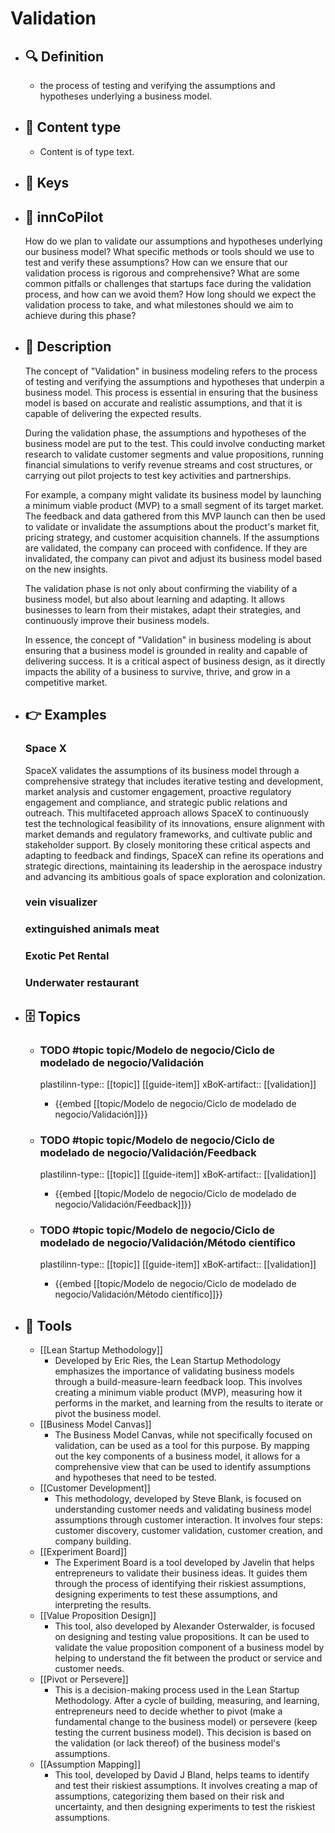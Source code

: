# Validation
- ## 🔍 Definition
  - the process of testing and verifying the assumptions and hypotheses underlying a business model.
- ## 📰 Content type 
  - Content is of type text.
  
- ## 🔑 Keys
  
- ## 🤖 innCoPilot
  How do we plan to validate our assumptions and hypotheses underlying our business model?
  What specific methods or tools should we use to test and verify these assumptions?
  How can we ensure that our validation process is rigorous and comprehensive?
  What are some common pitfalls or challenges that startups face during the validation process, and how can we avoid them?
  How long should we expect the validation process to take, and what milestones should we aim to achieve during this phase?
- ## 📖 Description
  The concept of "Validation" in business modeling refers to the process of testing and verifying the assumptions and hypotheses that underpin a business model. This process is essential in ensuring that the business model is based on accurate and realistic assumptions, and that it is capable of delivering the expected results.
  
  During the validation phase, the assumptions and hypotheses of the business model are put to the test. This could involve conducting market research to validate customer segments and value propositions, running financial simulations to verify revenue streams and cost structures, or carrying out pilot projects to test key activities and partnerships.
  
  For example, a company might validate its business model by launching a minimum viable product (MVP) to a small segment of its target market. The feedback and data gathered from this MVP launch can then be used to validate or invalidate the assumptions about the product's market fit, pricing strategy, and customer acquisition channels. If the assumptions are validated, the company can proceed with confidence. If they are invalidated, the company can pivot and adjust its business model based on the new insights.
  
  The validation phase is not only about confirming the viability of a business model, but also about learning and adapting. It allows businesses to learn from their mistakes, adapt their strategies, and continuously improve their business models.
  
  In essence, the concept of "Validation" in business modeling is about ensuring that a business model is grounded in reality and capable of delivering success. It is a critical aspect of business design, as it directly impacts the ability of a business to survive, thrive, and grow in a competitive market.
- ## 👉 Examples
  ### Space X
  SpaceX validates the assumptions of its business model through a comprehensive strategy that includes iterative testing and development, market analysis and customer engagement, proactive regulatory engagement and compliance, and strategic public relations and outreach. This multifaceted approach allows SpaceX to continuously test the technological feasibility of its innovations, ensure alignment with market demands and regulatory frameworks, and cultivate public and stakeholder support. By closely monitoring these critical aspects and adapting to feedback and findings, SpaceX can refine its operations and strategic directions, maintaining its leadership in the aerospace industry and advancing its ambitious goals of space exploration and colonization.
  ### vein visualizer
  
  ### extinguished animals meat
  
  ### Exotic Pet Rental
  
  ### Underwater restaurant
  
- ## 🗄️ Topics
  - ### TODO #topic topic/Modelo de negocio/Ciclo de modelado de negocio/Validación
    plastilinn-type:: [[topic]] [[guide-item]]
    xBoK-artifact:: [[validation]]
    - {{embed [[topic/Modelo de negocio/Ciclo de modelado de negocio/Validación]]}}
  
  - ### TODO #topic topic/Modelo de negocio/Ciclo de modelado de negocio/Validación/Feedback
    plastilinn-type:: [[topic]] [[guide-item]]
    xBoK-artifact:: [[validation]]
    - {{embed [[topic/Modelo de negocio/Ciclo de modelado de negocio/Validación/Feedback]]}}
  
  - ### TODO #topic topic/Modelo de negocio/Ciclo de modelado de negocio/Validación/Método científico
    plastilinn-type:: [[topic]] [[guide-item]]
    xBoK-artifact:: [[validation]]
    - {{embed [[topic/Modelo de negocio/Ciclo de modelado de negocio/Validación/Método científico]]}}
  
  
- ## 🧰 Tools
  - [[Lean Startup Methodology]]
    - Developed by Eric Ries, the Lean Startup Methodology emphasizes the importance of validating business models through a build-measure-learn feedback loop. This involves creating a minimum viable product (MVP), measuring how it performs in the market, and learning from the results to iterate or pivot the business model.
  - [[Business Model Canvas]]
    - The Business Model Canvas, while not specifically focused on validation, can be used as a tool for this purpose. By mapping out the key components of a business model, it allows for a comprehensive view that can be used to identify assumptions and hypotheses that need to be tested.
  - [[Customer Development]]
    - This methodology, developed by Steve Blank, is focused on understanding customer needs and validating business model assumptions through customer interaction. It involves four steps: customer discovery, customer validation, customer creation, and company building.
  - [[Experiment Board]]
    - The Experiment Board is a tool developed by Javelin that helps entrepreneurs to validate their business ideas. It guides them through the process of identifying their riskiest assumptions, designing experiments to test these assumptions, and interpreting the results.
  - [[Value Proposition Design]]
    - This tool, also developed by Alexander Osterwalder, is focused on designing and testing value propositions. It can be used to validate the value proposition component of a business model by helping to understand the fit between the product or service and customer needs.
  - [[Pivot or Persevere]]
    - This is a decision-making process used in the Lean Startup Methodology. After a cycle of building, measuring, and learning, entrepreneurs need to decide whether to pivot (make a fundamental change to the business model) or persevere (keep testing the current business model). This decision is based on the validation (or lack thereof) of the business model's assumptions.
  - [[Assumption Mapping]]
    - This tool, developed by David J Bland, helps teams to identify and test their riskiest assumptions. It involves creating a map of assumptions, categorizing them based on their risk and uncertainty, and then designing experiments to test the riskiest assumptions.
